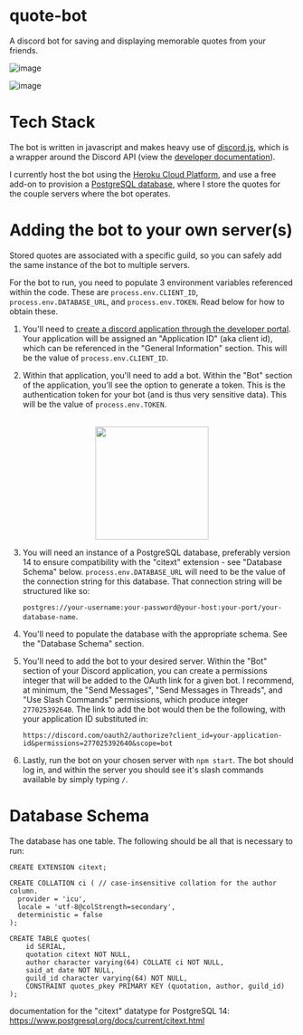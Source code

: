 # quote-bot
A discord bot for saving and displaying memorable quotes from your friends.

![image](https://user-images.githubusercontent.com/24642328/179651423-3e55ca4c-92ec-4564-929e-0b154670aa83.png)

![image](https://user-images.githubusercontent.com/24642328/180844788-43dfeceb-7d9c-4126-89ce-5fb8481eb19c.png)

# Tech Stack

The bot is written in javascript and makes heavy use of [discord.js](https://discord.js.org/#/), which is a wrapper around the Discord API (view the [developer documentation](https://discord.com/developers/docs/intro)).

I currently host the bot using the [Heroku Cloud Platform](https://heroku.com), and use a free add-on to provision a [PostgreSQL database](https://www.postgresql.org/), where I store the quotes for the couple servers where the bot operates. 

# Adding the bot to your own server(s)

Stored quotes are associated with a specific guild, so you can safely add the same instance of the bot to multiple servers. 

For the bot to run, you need to populate 3 environment variables referenced within the code. These are `process.env.CLIENT_ID`, `process.env.DATABASE_URL`, and `process.env.TOKEN`. Read below for how to obtain these.

1. You'll need to [create a discord application through the developer portal](https://discord.com/developers/applications). Your application will be assigned an "Application ID" (aka client id), which can be referenced in the "General Information" section. This will be the value of `process.env.CLIENT_ID`. 

2. Within that application, you'll need to add a bot. Within the "Bot" section of the application, you'll see the option to generate a token. This is the authentication token for your bot (and is thus very sensitive data). This will be the value of `process.env.TOKEN`.
<br>
<div align=center>
    <img width=200 src='https://user-images.githubusercontent.com/24642328/180114024-937fa9ba-9cd5-40ea-ac87-8d5e6b2e1043.png'/>
</div>

3. You will need an instance of a PostgreSQL database, preferably version 14 to ensure compatibility with the "citext" extension - see "Database Schema" below. `process.env.DATABASE_URL` will need to be the value of the connection string for this database. That connection string will be structured like so:

    `postgres://your-username:your-password@your-host:your-port/your-database-name`. 
    
4. You'll need to populate the database with the appropriate schema. See the "Database Schema" section. 
    
5. You'll need to add the bot to your desired server. Within the "Bot" section of your Discord application, you can create a permissions integer that will be added to the OAuth link for a given bot. I recommend, at minimum, the "Send Messages", "Send Messages in Threads", and "Use Slash Commands" permissions, which produce integer `277025392640`. The link to add the bot would then be the following, with your application ID substituted in:

    `https://discord.com/oauth2/authorize?client_id=your-application-id&permissions=277025392640&scope=bot`
    
6. Lastly, run the bot on your chosen server with `npm start`. The bot should log in, and within the server you should see it's slash commands available by simply typing `/`. 

# Database Schema

The database has one table. The following should be all that is necessary to run:

```
CREATE EXTENSION citext;

CREATE COLLATION ci ( // case-insensitive collation for the author column.
  provider = 'icu',
  locale = 'utf-8@colStrength=secondary',
  deterministic = false
);

CREATE TABLE quotes(
    id SERIAL,
    quotation citext NOT NULL,
    author character varying(64) COLLATE ci NOT NULL,
    said_at date NOT NULL,
    guild_id character varying(64) NOT NULL,
    CONSTRAINT quotes_pkey PRIMARY KEY (quotation, author, guild_id)
);
```

documentation for the "citext" datatype for PostgreSQL 14: https://www.postgresql.org/docs/current/citext.html


